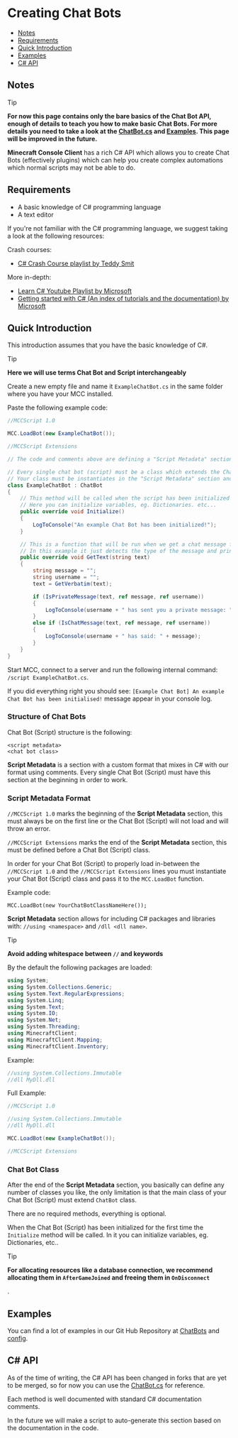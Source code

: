 # Creating Chat Bots

-   [Notes](#notes)
-   [Requirements](#requirements)
-   [Quick Introduction](#quick-introduction)
-   [Examples](#examples)
-   [C# API](#c#-api)

## Notes

<div class="custom-container tip"><p class="custom-container-title">Tip</p>

**For now this page contains only the bare basics of the Chat Bot API, enough of details to teach you how to make basic Chat Bots. For more details you need to take a look at the [ChatBot.cs](https://github.com/MCCTeam/Minecraft-Console-Client/blob/master/MinecraftClient/Scripting/ChatBot.cs) and [Examples](#examples). This page will be improved in the future.**

</div>

**Minecraft Console Client** has a rich C# API which allows you to create Chat Bots (effectively plugins) which can help you create complex automations which normal scripts may not be able to do.

## Requirements

-   A basic knowledge of C# programming language
-   A text editor

If you're not familiar with the C# programming language, we suggest taking a look at the following resources:

Crash courses:

-   [C# Crash Course playlist by Teddy Smit](https://www.youtube.com/watch?v=67oWw9TanOk&list=PL82C6-O4XrHfoN_Y4MwGvJz5BntiL0z0D)

More in-depth:

-   [Learn C# Youtube Playlist by Microsoft](https://www.youtube.com/playlist?list=PLdo4fOcmZ0oVxKLQCHpiUWun7vlJJvUiN)
-   [Getting started with C# (An index of tutorials and the documentation) by Microsoft](https://docs.microsoft.com/en-us/dotnet/csharp/)

## Quick Introduction

This introduction assumes that you have the basic knowledge of C#.

<div class="custom-container tip"><p class="custom-container-title">Tip</p>

**Here we will use terms Chat Bot and Script interchangeably**

</div>

Create a new empty file and name it `ExampleChatBot.cs` in the same folder where you have your MCC installed.

Paste the following example code:

```csharp
//MCCScript 1.0

MCC.LoadBot(new ExampleChatBot());

//MCCScript Extensions

// The code and comments above are defining a "Script Metadata" section

// Every single chat bot (script) must be a class which extends the ChatBot class.
// Your class must be instantiates in the "Script Metadata" section and passed to MCC.LoadBot function.
class ExampleChatBot : ChatBot
{
    // This method will be called when the script has been initialized for the first time, it's called only once
    // Here you can initialize variables, eg. Dictionaries. etc...
    public override void Initialize()
    {
        LogToConsole("An example Chat Bot has been initialized!");
    }

    // This is a function that will be run when we get a chat message from a server
    // In this example it just detects the type of the message and prints it out
    public override void GetText(string text)
    {
        string message = "";
        string username = "";
        text = GetVerbatim(text);

        if (IsPrivateMessage(text, ref message, ref username))
        {
            LogToConsole(username + " has sent you a private message: " + message);
        }
        else if (IsChatMessage(text, ref message, ref username))
        {
            LogToConsole(username + " has said: " + message);
        }
    }
}
```

Start MCC, connect to a server and run the following internal command: `/script ExampleChatBot.cs`.

If you did everything right you should see: `[Example Chat Bot] An example Chat Bot has been initialised!` message appear in your console log.

### Structure of Chat Bots

Chat Bot (Script) structure is the following:

```
<script metadata>
<chat bot class>
```

**Script Metadata** is a section with a custom format that mixes in C# with our format using comments. Every single Chat Bot (Script) must have this section at the beginning in order to work.

### Script Metadata Format

`//MCCScript 1.0` marks the beginning of the **Script Metadata** section, this must always be on the first line or the Chat Bot (Script) will not load and will throw an error.

`//MCCScript Extensions` marks the end of the **Script Metadata** section, this must be defined before a Chat Bot (Script) class.

In order for your Chat Bot (Script) to properly load in-between the `//MCCScript 1.0` and the `//MCCScript Extensions` lines you must instantiate your Chat Bot (Script) class and pass it to the `MCC.LoadBot` function.

Example code:

```
MCC.LoadBot(new YourChatBotClassNameHere());
```

**Script Metadata** section allows for including C# packages and libraries with: `//using <namespace>` and `/dll <dll name>`.

<div class="custom-container tip"><p class="custom-container-title">Tip</p>

**Avoid adding whitespace between `//` and keywords**

</div>

By the default the following packages are loaded:

```csharp
using System;
using System.Collections.Generic;
using System.Text.RegularExpressions;
using System.Linq;
using System.Text;
using System.IO;
using System.Net;
using System.Threading;
using MinecraftClient;
using MinecraftClient.Mapping;
using MinecraftClient.Inventory;
```

Example:

```csharp
//using System.Collections.Immutable
//dll MyDll.dll
```

Full Example:

```csharp
//MCCScript 1.0

//using System.Collections.Immutable
//dll MyDll.dll

MCC.LoadBot(new ExampleChatBot());

//MCCScript Extensions
```

### Chat Bot Class

After the end of the **Script Metadata** section, you basically can define any number of classes you like, the only limitation is that the main class of your Chat Bot (Script) must extend `ChatBot` class.

There are no required methods, everything is optional.

When the Chat Bot (Script) has been initialized for the first time the `Initialize` method will be called. In it you can initialize variables, eg. Dictionaries, etc..

<div class="custom-container tip"><p class="custom-container-title">Tip</p>

**For allocating resources like a database connection, we recommend allocating them in `AfterGameJoined` and freeing them in `OnDisconnect`**

</div>.

## Examples

You can find a lot of examples in our Git Hub Repository at [ChatBots](https://github.com/MCCTeam/Minecraft-Console-Client/tree/master/MinecraftClient/ChatBots) and [config](https://github.com/MCCTeam/Minecraft-Console-Client/tree/master/MinecraftClient/config).

## C# API

As of the time of writing, the C# API has been changed in forks that are yet to be merged, so for now you can use the [ChatBot.cs](https://github.com/MCCTeam/Minecraft-Console-Client/blob/master/MinecraftClient/Scripting/ChatBot.cs) for reference.

Each method is well documented with standard C# documentation comments.

In the future we will make a script to auto-generate this section based on the documentation in the code.

